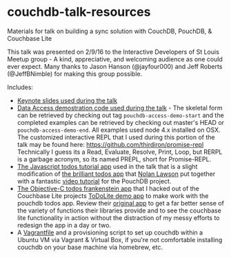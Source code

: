 # couchdb-talk-resources
Materials for talk on building a sync solution with CouchDB, PouchDB, &amp; Couchbase Lite

This talk was presented on 2/9/16 to the Interactive Developers of St
Louis Meetup group - A kind, appreciative, and welcoming audience as
one could ever expect.  Many thanks to Jason Hanson (@jayfour000) and
Jeff Roberts (@JeffBNimble) for making this group possible.

Includes:
* [Keynote slides used during the talk](https://github.com/mike-lang/couchdb-talk-resources/blob/master/SyncTalkSlides.key)
* [Data Access demostration code used during the talk](https://github.com/mike-lang/couchdb-talk-resources/tree/master/couch-data-access-examples) - The skeletal form can be retrieved by checking out tag `pouchdb-access-demo-start` and the completed examples can be retrieved by checking out master's HEAD or `pouchdb-access-demo-end`.  All examples used node 4.x installed on OSX.  The customized interactive REPL that I used during this portion of the talk may be found here: https://github.com/thirdiron/promise-repl Technically I guess its a Read, Evaluate, Resolve, Print, Loop, but RERPL is a garbage acronym, so its named PREPL, short for Promise-REPL.
* [The Javascript todos tutorial app](https://github.com/mike-lang/couchdb-talk-resources/tree/master/pouchdb-getting-started-todo) used in the talk that is a slight modification of [the brilliant todos app](https://github.com/nolanlawson/pouchdb-getting-started-todo) that [Nolan Lawson](nolanlawson.com) put together with a fantastic [video tutorial](http://pouchdb.com/getting-started.html#video_tutorial) for the PouchDB project.
* [The Objective-C todos frankenstein app](https://github.com/mike-lang/couchdb-talk-resources/tree/master/ToDoLite-iOS) that I hacked out of the Couchbase Lite projects [ToDoLite demo app](https://github.com/couchbaselabs/ToDoLite-iOS) to make work with the pouchdb todos app.  Review their [original app](https://github.com/couchbaselabs/ToDoLite-iOS) to get a far better sense of the variety of functions their libraries provide and to see the couchbase lite functionality in action without the distraction of my messy efforts to redesign the app in a day or two.  
* A [Vagrantfile](https://www.vagrantup.com/) and a provisioning script to
set up couchdb within a Ubuntu VM via Vagrant & Virtual Box, if you're
not comfortable installing couchdb on your base machine via homebrew,
etc.
